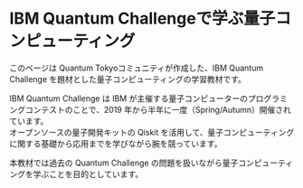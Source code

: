 # IBM Quantum Challengeで学ぶ量子コンピューティング

このページは Quantum Tokyoコミュニティが作成した、IBM Quantum Challenge を題材とした量子コンピューティングの学習教材です。

IBM Quantum Challenge は IBM が主催する量子コンピューターのプログラミングコンテストのことで、2019 年から半年に一度（Spring/Autumn）開催されています。  
オープンソースの量子開発キットの Qiskit を活用して、量子コンピューティングに関する基礎から応用までを学びながら腕を競っています。

本教材では過去の Quantum Challenge の問題を扱いながら量子コンピューティングを学ぶことを目的としています。

```{tableofcontents}

```
